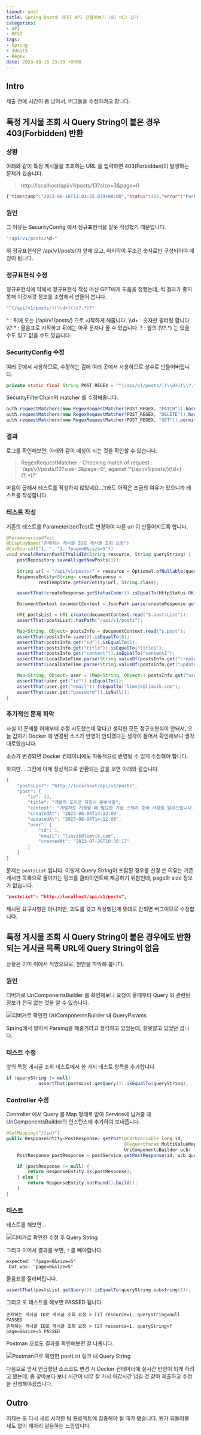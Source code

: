 ```yaml
---
layout: post
title: Spring Boot로 REST API 만들어보기 (8) 버그 잡기
categories:
- API
- REST
tags:
- Spring
- JUnit5
- Regex
date: 2023-08-16 23:33 +0900
---
```

## Intro

제출 전에 시간이 좀 남아서, 버그들을 수정하려고 합니다.

## 특정 게시물 조회 시 Query String이 붙은 경우 403(Forbidden) 반환

### 상황

아래와 같이 특정 게시물을 조회하는 URL 을 입력하면 403(Forbidden)이 발생하는 문제가 있습니다.

>http://localhost/api/v1/posts/13?size=3&page=0

```json
{"timestamp":"2023-08-16T11:03:25.839+00:00","status":403,"error":"Forbidden","path":"/api/v1/posts/13"}
```

### 원인

그 이유는 SecurityConfig 에서 정규표현식을 잘못 작성했기 때문입니다.

```java
"/api/v1/posts/\d+"
```

위 정규표현식은 /api/v1/posts/가 앞에 오고, 마지막이 무조건 숫자로만 구성되어야 매칭이 됩니다.

### 정규표현식 수정

정규표현식에 약해서 정규표현식 작성 머신 GPT에게 도움을 청했는데, 썩 결과가 좋지 못해 이것저것 정보를 조합해서 만들어 봅니다.

```java
"^(/api/v1/posts/)(\\d+)(\\?.*)?"
```
^ : 뒤에 오는 (/api/v1/posts/) 으로 시작하게 해줍니다.
\\\\d+ : 숫자만 필터링 합니다.
\\\\?.* : 물음표로 시작하고 뒤에는 아무 문자나 올 수 있습니다.
? : 앞의 (\\\\?.*) 는 있을 수도 있고 없을 수도 있습니다. 

### SecurityConfig 수정

여러 곳에서 사용하므로, 수정하는 김에 여러 곳에서 사용하므로 상수로 만들어버립니다.

```java
private static final String POST_REGEX = "^(/api/v1/posts/)(\\d+)(\\?.*)?";
```

SecurityFilterChain의 matcher 를 수정해줍니다.

```java
auth.requestMatchers(new RegexRequestMatcher(POST_REGEX, "PATCH")).hasRole("USER");
auth.requestMatchers(new RegexRequestMatcher(POST_REGEX, "DELETE")).hasRole("USER");
auth.requestMatchers(new RegexRequestMatcher(POST_REGEX, "GET")).permitAll();
```

### 결과

로그를 확인해보면, 아래와 같이 매칭이 되는 것을 확인할 수 있습니다.

> RegexRequestMatcher - Checking match of request : '/api/v1/posts/13?size=3&page=0'; against '^(/api/v1/posts/)(\d+)(\?.*)?'

마음이 급해서 테스트를 작성하지 않았네요. 그래도 아직은 조금의 여유가 있으니까 테스트를 작성합니다.

### 테스트 작성

기존의 테스트를 ParameterizedTest로 변경하여 다른 url 이 만들어지도록 합니다.

```java
@ParameterizedTest
@DisplayName("존재하는 게시글 ID로 게시글 조회 요청")
@CsvSource({"1, ", "1, ?page=0&size=5"})
void shouldReturnPostIfValidId(String resource, String queryString) {
    postRepository.saveAll(getNewPosts(1));
    
    String url = "/api/v1/posts/" + resource + Optional.ofNullable(queryString).orElse("");
    ResponseEntity<String> createResponse =
            restTemplate.getForEntity(url, String.class);

    assertThat(createResponse.getStatusCode()).isEqualTo(HttpStatus.OK);

    DocumentContext documentContext = JsonPath.parse(createResponse.getBody());

    URI postsList = URI.create(documentContext.read("$.postsList"));
    assertThat(postsList).hasPath("/api/v1/posts");

    Map<String, Object> postsInfo = documentContext.read("$.post");
    assertThat(postsInfo.size()).isEqualTo(6);
    assertThat(postsInfo.get("id")).isEqualTo(1);
    assertThat(postsInfo.get("title")).isEqualTo("title1");
    assertThat(postsInfo.get("content")).isEqualTo("content1");
    assertThat(LocalDateTime.parse(String.valueOf(postsInfo.get("createdAt")))).isBefore(LocalDateTime.now());
    assertThat(LocalDateTime.parse(String.valueOf(postsInfo.get("updatedAt")))).isBefore(LocalDateTime.now());

    Map<String, Object> user = (Map<String, Object>) postsInfo.get("user");
    assertThat(user.get("id")).isEqualTo(1);
    assertThat(user.get("email")).isEqualTo("limvik@limvik.com");
    assertThat(user.get("password")).isNull();
}
```

### 추가적인 문제 파악

사실 이 문제를 어제부터 수정 시도했는데 맞다고 생각한 모든 정규표현식이 안돼서, 오늘 갑자기 Docker 에 변경된 소스가 반영이 안되겠다는 생각이 들어서 확인해보니 생각대로였습니다.

소스가 변경되면 Docker 컨테이너에도 자동적으로 반영될 수 있게 수정해야 합니다.

하지만... 그전에 이제 정상적으로 반환되는 값을 보면 아래와 같습니다.

```java
{
    "postsList": "http://localhost/api/v1/posts",
    "post": {
        "id": 13,
        "title": "개발자 포지션 지원시 준비사항",
        "content": "개발자로 지원할 때 필요한 기술 스택과 준비 사항을 알려드립니다.",
        "createdAt": "2023-08-04T14:12:00",
        "updatedAt": "2023-08-04T14:12:00",
        "user": {
            "id": 1,
            "email": "limvik@limvik.com",
            "createdAt": "2023-07-26T10:30:17"
        }
    }
}
```

문제는 `postsList` 입니다. 이렇게 Query String이 포함된 경우를 신경 쓴 이유는 기존 게시판 목록으로 돌아가는 링크를 클라이언트에 제공하기 위함인데, page와 size 정보가 없습니다.

```json
"postsList": "http://localhost/api/v1/posts",
```

제시된 요구사항은 아니지만, 의도를 갖고 작성했던게 뜻대로 안되면 버그이므로 수정합니다.

## 특정 게시물 조회 시 Query String이 붙은 경우에도 반환되는 게시글 목록 URL에 Query String이 없음

상황은 이미 위에서 적었으므로, 원인을 파악해 봅니다.

### 원인

디버거로 UriComponentsBuilder 를 확인해보니 요청이 올때부터 Query 와 관련된 정보가 전혀 없는 것을 알 수 있습니다.

![디버거로 확인한 UriComponentsBuilder 내 QueryParams](/assets/img/2023-08-16-making-rest-api-with-spring-boot-8-catching-bugs/01-no-query-params.png)

Spring에서 알아서 Parsing을 해줄거라고 생각하고 있었는데, 잘못알고 있었던 겁니다.

### 테스트 수정

앞의 특정 게시글 조회 테스트에서 한 가지 테스트 항목을 추가합니다.

```java
if (queryString != null)
            assertThat(postsList.getQuery()).isEqualTo(queryString);
```

### Controller 수정

Controller 에서 Query 를 Map 형태로 받아 Service에 넘겨줄 때 UriComponentsBuilder의 인스턴스에 추가하여 보내줍니다.

```java
@GetMapping("/{id}")
public ResponseEntity<PostResponse> getPost(@PathVariable long id,
                                            @RequestParam MultiValueMap<String, String> queries,
                                            UriComponentsBuilder ucb) {
    PostResponse postResponse = postService.getPostResponse(id, ucb.queryParams(queries));

    if (postResponse != null) {
        return ResponseEntity.ok(postResponse);
    } else {
        return ResponseEntity.notFound().build();
    }
}
```

### 테스트

테스트를 해보면... 

![디버거로 확인한 수정 후 Query String](/assets/img/2023-08-16-making-rest-api-with-spring-boot-8-catching-bugs/02-add-query-params.png)

그리고 이어서 결과를 보면, `?` 를 빼야합니다.

```
expected: "?page=0&size=5"
 but was: "page=0&size=5"
```

물음표를 잘라버립니다.

```java
assertThat(postsList.getQuery()).isEqualTo(queryString.substring(1));
```

그리고 또 테스트를 해보면 PASSED 됩니다.

```
존재하는 게시글 ID로 게시글 조회 요청 > [1] resource=1, queryString=null PASSED
존재하는 게시글 ID로 게시글 조회 요청 > [2] resource=1, queryString=?page=0&size=5 PASSED
```

Postman 으로도 결과를 확인해보면 잘 나옵니다.

![Postman으로 확인한 postList 링크 내 Query String](/assets/img/2023-08-16-making-rest-api-with-spring-boot-8-catching-bugs/03-queries-in-postList.png)

다음으로 앞서 언급했던 소스코드 변경 시 Docker 컨테이너에 실시간 반영이 되게 하려고 했는데, 좀 찾아보다 보니 시간이 너무 잘 가서 마감시간 넘길 것 같아 제출하고 수정을 진행해야겠습니다.

## Outro

이제는 또 다시 새로 시작한 팀 프로젝트에 집중해야 될 때가 됐습니다. 뭔가 되돌아볼 새도 없이 제자리 걸음하는 느낌입니다.

